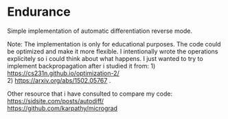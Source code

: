 # Endurance
Simple implementation of automatic differentiation reverse mode. 

Note: The implementation is only for educational purposes. The code could be optimized and make it more flexible.
I intentionally wrote the operations explicitely so i could think about what happens.
I just wanted to try to implement backpropagation after i studied it from: 1) https://cs231n.github.io/optimization-2/  
2) https://arxiv.org/abs/1502.05767 .


Other resource that i have consulted to compare my code:    
https://sidsite.com/posts/autodiff/   
https://github.com/karpathy/micrograd
